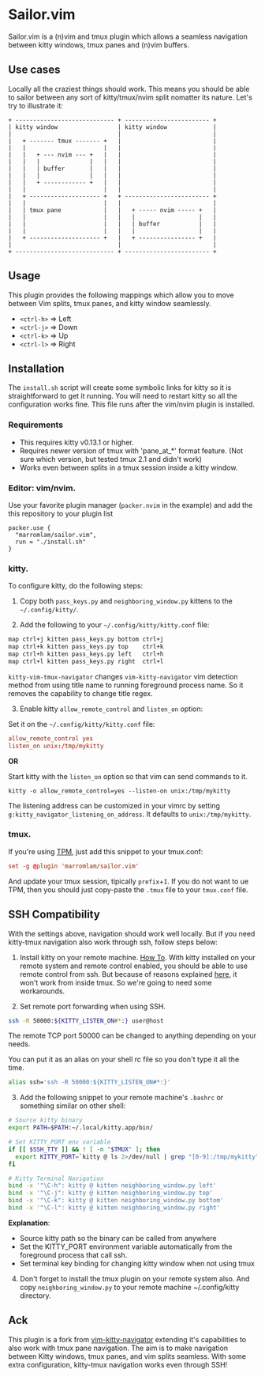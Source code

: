 Sailor.vim
==========

Sailor.vim is a (n)vim and tmux plugin which allows a seamless navigation between
kitty windows, tmux panes and (n)vim buffers.


Use cases
---------

Locally all the craziest things should work. This means you should be able to 
sailor between any sort of kitty/tmux/nvim split nomatter its nature.
Let's try to illustrate it:
```
+ ---------------------------- + ------------------------ +
| kitty window                 | kitty window             |
|                              |                          |
|   + ------- tmux ------- +   |                          |
|   |                      |   |                          |
|   |   + --- nvim --- +   |   |                          |
|   |   |              |   |   |                          |
|   |   | buffer       |   |   |                          |
|   |   |              |   |   |                          |
|   |   + ------------ +   |   |                          |
|   |                      |   |                          |
|   + -------------------- +   + ------------------------ +
|   |                      |   |                          |                   
|   | tmux pane            |   |   + ----- nvim ----- +   |
|   |                      |   |   |                  |   |
|   |                      |   |   | buffer           |   |
|   |                      |   |   |                  |   |
|   + -------------------- +   |   + ---------------- +   |
|                              |                          |  
+ ---------------------------- + ------------------------ +
```




Usage
-----

This plugin provides the following mappings which allow you to move between
Vim splits, tmux panes, and kitty window seamlessly.

- `<ctrl-h>` => Left
- `<ctrl-j>` => Down
- `<ctrl-k>` => Up
- `<ctrl-l>` => Right

Installation
------------

The `install.sh` script will create some symbolic links for kitty so it is
straightforward to get it running. You will need to restart kitty so all 
the configuration works fine. This file runs after the vim/nvim plugin is
installed.

### Requirements

- This requires kitty v0.13.1 or higher.
- Requires newer version of tmux with 'pane_at_*' format feature. (Not sure which version, but tested tmux 2.1 and didn't work)
- Works even between splits in a tmux session inside a kitty window.

### Editor: vim/nvim.

Use your favorite plugin manager (`packer.nvim` in the example) and add the 
this repository to your plugin list
```vim
packer.use {
  "marromlam/sailor.vim",
  run = "./install.sh"
}
```

### kitty.

To configure kitty, do the following steps:

1. Copy both `pass_keys.py` and `neighboring_window.py` kittens to the `~/.config/kitty/`.

2. Add the following to your `~/.config/kitty/kitty.conf` file:

```sh
map ctrl+j kitten pass_keys.py bottom ctrl+j
map ctrl+k kitten pass_keys.py top    ctrl+k
map ctrl+h kitten pass_keys.py left   ctrl+h
map ctrl+l kitten pass_keys.py right  ctrl+l
```

`kitty-vim-tmux-navigator` changes `vim-kitty-navigator` vim detection method from using title name to running foreground process name. So it removes the capability to change title regex.

3. Enable kitty `allow_remote_control` and `listen_on` option:

Set it on the `~/.config/kitty/kitty.conf` file:

```conf
allow_remote_control yes
listen_on unix:/tmp/mykitty
```

**OR**

Start kitty with the `listen_on` option so that vim can send commands to it.

```
kitty -o allow_remote_control=yes --listen-on unix:/tmp/mykitty
```

The listening address can be customized in your vimrc by setting `g:kitty_navigator_listening_on_address`. It defaults to `unix:/tmp/mykitty`.

### tmux.

If you're using [TPM](https://github.com/tmux-plugins/tpm), 
just add this snippet to your tmux.conf:

```conf
set -g @plugin 'marromlam/sailor.vim'
```

And update your tmux session, tipically `prefix`+`I`.
If you do not want to ue TPM, then you should just copy-paste
the `.tmux` file to your `tmux.conf` file.


SSH Compatibility
-----------------

With the settings above, navigation should work well locally. But if you need kitty-tmux navigation also work through ssh, follow steps below:

1. Install kitty on your remote machine. [How To](https://sw.kovidgoyal.net/kitty/binary.html?highlight=install).
With kitty installed on your remote system and remote control enabled, you should be able to use remote control from ssh. But because of reasons explained [here](https://github.com/kovidgoyal/kitty/issues/2338), it won't work from inside tmux. So we're going to need some workarounds.

2. Set remote port forwarding when using SSH.

```sh
ssh -R 50000:${KITTY_LISTEN_ON#*:} user@host
```

The remote TCP port 50000 can be changed to anything depending on your needs.

You can put it as an alias on your shell rc file so you don't type it all the time.

```sh
alias ssh='ssh -R 50000:${KITTY_LISTEN_ON#*:}'
```

3. Add the following snippet to your remote machine's `.bashrc` or something similar on other shell:

```sh
# Source kitty binary
export PATH=$PATH:~/.local/kitty.app/bin/

# Set KITTY_PORT env variable
if [[ $SSH_TTY ]] && ! [ -n "$TMUX" ]; then
  export KITTY_PORT=`kitty @ ls 2>/dev/null | grep "[0-9]:/tmp/mykitty" | head -n 1 | cut -d : -f 1 | cut -d \" -f 2`
fi

# Kitty Terminal Navigation
bind -x '"\C-h": kitty @ kitten neighboring_window.py left'
bind -x '"\C-j": kitty @ kitten neighboring_window.py top'
bind -x '"\C-k": kitty @ kitten neighboring_window.py bottom'
bind -x '"\C-l": kitty @ kitten neighboring_window.py right'
```

  **Explanation**:
- Source kitty path so the binary can be called from anywhere
- Set the KITTY_PORT environment variable automatically from the foreground process that call ssh.
- Set terminal key binding for changing kitty window when not using tmux

4. Don't forget to install the tmux plugin on your remote system also. And copy `neighboring_window.py` to your remote machine ~/.config/kitty directory.


Ack
---

This plugin is a fork from [vim-kitty-navigator](https://github.com/knubie/vim-kitty-navigator) extending it's capabilities to also work with tmux pane navigation. The aim is to make navigation between Kitty windows, tmux panes, and vim splits seamless. With some extra configuration, kitty-tmux navigation works even through SSH!

